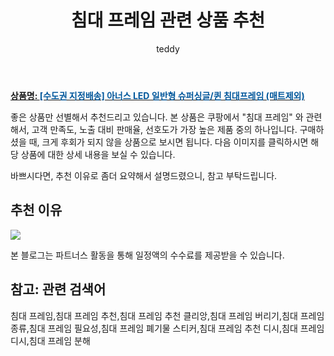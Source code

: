 ﻿---
layout: post
title:  "침대 프레임 관련 상품 추천"
author: teddy
categories: [ 가구/인테리어 ]
tags: [침대 프레임,침대 프레임 추천,침대 프레임 추천 클리앙,침대 프레임 버리기,침대 프레임 종류,침대 프레임 필요성,침대 프레임 폐기물 스티커,침대 프레임 추천 디시,침대 프레임 디시,침대 프레임 분해]
image: https://ads-partners.coupang.com/image1/7UZ7fkBFT5wvUB2L7TEr3LsrGvi4Dc3NdUL6BX-7pXMmBEnpjXkcldtShQmMUufsCSN0DqtwSZAd0mKvB3xXpC3tTrWrAYOuMU-VKODuP5sBNj0Rv5fHtzKObNENBvfjxe5-Tw7Bs2KthxO5qsUZyGtNRLC4oWV0x9pgEzyqax6rH0LsoxBR1kYIhAjjBmMM_S3WHsuQwyZU0VT5tK9ko_xQ0dn8kJBrGnNoaLozJoiSHHHDB12SVS3n0yyfli3ImQ1Tdezh8zjKqGV_7yEMRmqtu6iamls-baQe9_DNjUQ= 
description: "쿠팡에서 침대 프레임 관련 상품으로 가장 고객 선호도가 높은 제품 중 하나입니다."
---

<a href="https://link.coupang.com/re/AFFSDP?lptag=AF5673682&pageKey=97627940&itemId=8047791454&vendorItemId=82137393398&traceid=V0-153-f68f1f2df517f0c9&requestid=20231102082550267107378362&token=31850C%7CMIXED"><b>상품명: <font color='#01579B'>[수도권 지정배송] 아너스 LED 일반형 슈퍼싱글/퀸 침대프레임 (매트제외)</font></b></a>

좋은 상품만 선별해서 추천드리고 있습니다.
본 상품은 쿠팡에서 "침대 프레임" 와 관련해서, 고객 만족도, 노출 대비 판매율, 선호도가 가장 높은 제품 중의 하나입니다.
구매하셨을 때, 크게 후회가 되지 않을 상품으로 보시면 됩니다. 
다음 이미지를 클릭하시면 해당 상품에 대한 상세 내용을 보실 수 있습니다.

바쁘시다면, 추천 이유로 좀더 요약해서 설명드렸으니, 참고 부탁드립니다.

## 추천 이유 

<a href="https://link.coupang.com/re/AFFSDP?lptag=AF5673682&pageKey=97627940&itemId=8047791454&vendorItemId=82137393398&traceid=V0-153-f68f1f2df517f0c9&requestid=20231102082550267107378362&token=31850C%7CMIXED"><img src="https://thumbnail7.coupangcdn.com/thumbnails/remote/q89/image/vendor_inventory/0ae5/b3cb7d22661946162c5ea5ca59962e74420176d38a417948250f06006102.jpg"></a> 

본 블로그는 파트너스 활동을 통해 일정액의 수수료를 제공받을 수 있습니다.

## 참고: 관련 검색어    
침대 프레임,침대 프레임 추천,침대 프레임 추천 클리앙,침대 프레임 버리기,침대 프레임 종류,침대 프레임 필요성,침대 프레임 폐기물 스티커,침대 프레임 추천 디시,침대 프레임 디시,침대 프레임 분해